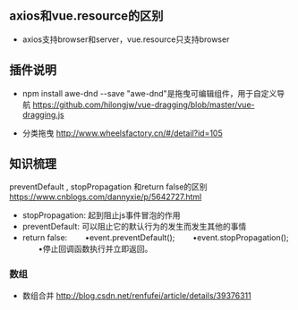 ## axios和vue.resource的区别

* axios支持browser和server，vue.resource只支持browser


## 插件说明

* npm install awe-dnd --save  "awe-dnd"是拖曳可编辑组件，用于自定义导航
https://github.com/hilongjw/vue-dragging/blob/master/vue-dragging.js

* 分类拖曳
http://www.wheelsfactory.cn/#/detail?id=105


## 知识梳理

preventDefault , stopPropagation 和return false的区别
https://www.cnblogs.com/dannyxie/p/5642727.html
* stopPropagation:  起到阻止js事件冒泡的作用
* preventDefault:  可以阻止它的默认行为的发生而发生其他的事情
* return false:
　　•event.preventDefault();
　　•event.stopPropagation();
　　•停止回调函数执行并立即返回。



### 数组
- 数组合并 http://blog.csdn.net/renfufei/article/details/39376311



